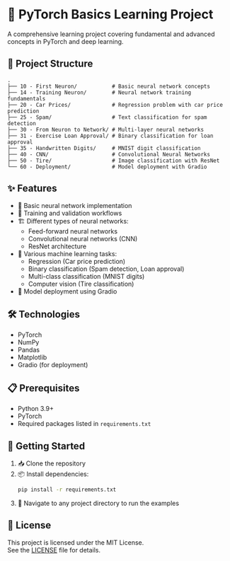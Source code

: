 # 🚀 PyTorch Basics Learning Project

A comprehensive learning project covering fundamental and advanced concepts in PyTorch and deep learning.

## 📁 Project Structure

```
.
├── 10 - First Neuron/           # Basic neural network concepts
├── 14 - Training Neuron/        # Neural network training fundamentals
├── 20 - Car Prices/             # Regression problem with car price prediction
├── 25 - Spam/                   # Text classification for spam detection
├── 30 - From Neuron to Network/ # Multi-layer neural networks
├── 31 - Exercise Loan Approval/ # Binary classification for loan approval
├── 35 - Handwritten Digits/     # MNIST digit classification 
├── 40 - CNN/                    # Convolutional Neural Networks
├── 50 - Tire/                   # Image classification with ResNet
└── 60 - Deployment/             # Model deployment with Gradio
```

## ✨ Features

- 🧠 Basic neural network implementation
- 🔄 Training and validation workflows
- 🏗️ Different types of neural networks:
  - Feed-forward neural networks
  - Convolutional neural networks (CNN)
  - ResNet architecture
- 🎯 Various machine learning tasks:
  - Regression (Car price prediction)
  - Binary classification (Spam detection, Loan approval)
  - Multi-class classification (MNIST digits)
  - Computer vision (Tire classification)
- 🚦 Model deployment using Gradio

## 🛠️ Technologies

- PyTorch
- NumPy
- Pandas
- Matplotlib
- Gradio (for deployment)

## 📋 Prerequisites

- Python 3.9+
- PyTorch
- Required packages listed in `requirements.txt`

## 🚦 Getting Started

1. 📥 Clone the repository
2. 📦 Install dependencies:
   ```bash
   pip install -r requirements.txt
   ```
3. 📂 Navigate to any project directory to run the examples

## 📄 License

This project is licensed under the MIT License.  
See the [LICENSE](LICENSE) file for details.